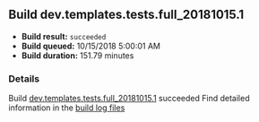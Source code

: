 ## Build dev.templates.tests.full_20181015.1
- **Build result:** `succeeded`
- **Build queued:** 10/15/2018 5:00:01 AM
- **Build duration:** 151.79 minutes
### Details
Build [dev.templates.tests.full_20181015.1](https://winappstudio.visualstudio.com/web/build.aspx?pcguid=a4ef43be-68ce-4195-a619-079b4d9834c2&builduri=vstfs%3a%2f%2f%2fBuild%2fBuild%2f26397) succeeded
Find detailed information in the [build log files](https://uwpctdiags.blob.core.windows.net/buildlogs/dev.templates.tests.full_20181015.1_logs.zip)
